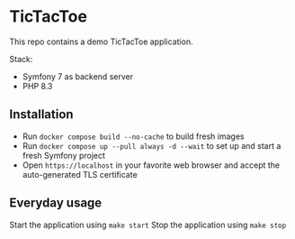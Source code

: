 # TicTacToe

This repo contains a demo TicTacToe application.

Stack:
- Symfony 7 as backend server
- PHP 8.3


## Installation
- Run `docker compose build --no-cache` to build fresh images 
- Run `docker compose up --pull always -d --wait` to set up and start a fresh Symfony project
- Open `https://localhost` in your favorite web browser and accept the auto-generated TLS certificate


## Everyday usage

Start the application using `make start`
Stop the application using `make stop`
